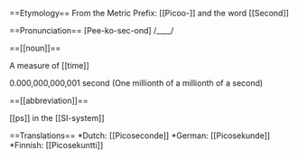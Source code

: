 ==Etymology==
From the Metric Prefix: [[Picoo-]] and the word [[Second]]

==Pronunciation==
[Pee-ko-sec-ond] /____/

==[[noun]]==

A measure of [[time]]

0.000,000,000,001 second (One millionth of a millionth of a second)

==[[abbreviation]]== 

[[ps]] in the [[SI-system]]

==Translations==
*Dutch: [[Picoseconde]]
*German: [[Picosekunde]]
*Finnish: [[Picosekuntti]]